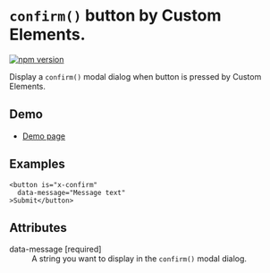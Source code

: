 # `confirm()` button by Custom Elements.

[![npm version](https://badge.fury.io/js/%40saekitominaga%2Fcustomelements-button-confirm.svg)](https://badge.fury.io/js/%40saekitominaga%2Fcustomelements-button-confirm)

Display a `confirm()` modal dialog when button is pressed by Custom Elements.

## Demo

- [Demo page](https://saekitominaga.github.io/customelements-button-confirm/demo.html)

## Examples

```
<button is="x-confirm"
  data-message="Message text"
>Submit</button>
```

## Attributes

<dl>
<dt>data-message [required]</dt>
<dd>A string you want to display in the <code>confirm()</code> modal dialog.</dd>
</dl>
